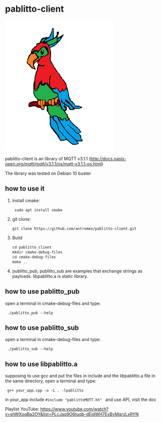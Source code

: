 # pablitto-client

![alt text](https://github.com/antromeo/pablitto-client/blob/master/logo/pablitto.png)


pablitto-client is an library of MQTT v3.1.1 (http://docs.oasis-open.org/mqtt/mqtt/v3.1.1/os/mqtt-v3.1.1-os.html)

The library was tested on Debian 10 buster

## how to use it


1) Install cmake:
    ```
     sudo apt install cmake
    ```
2) git clone:

    ```
    git clone https://github.com/antromeo/pablitto-client.git
    ```
     
3) Build 
    ```
    cd pablitto_client
    mkdir cmake-debug-files
    cd cmake-debug-files
    make ..
    ```
    
  4) publitto_pub, publitto_sub are examples that exchange strings as payloads. libpablitto.a is static library.


## how to use pablitto_pub

open a terminal in cmake-debug-files and type:

  ```
   ./pablitto_pub --help
  ```


## how to use pablitto_sub

open a terminal in cmake-debug-files and type:

  ```
   ./pablitto_sub --help
  ```
  

  
  ## how to use libpablitto.a
  
  supposing to use gcc and put the files in include and the libpablitto.a file in the same directory, open a terminal and type:
  
  ```
   g++ your_app.cpp -o -L . -lpablitto
  ```
  
  in your_app include  ``#include "pablittoMQTT.hh" `` and use API, visit the doc
  
  
  
  Playlist YouTube: https://www.youtube.com/watch?v=shWXoqBa2OY&list=PLcJaq9O6tuqb-dEidWH7ExByMqrzLxRYN
